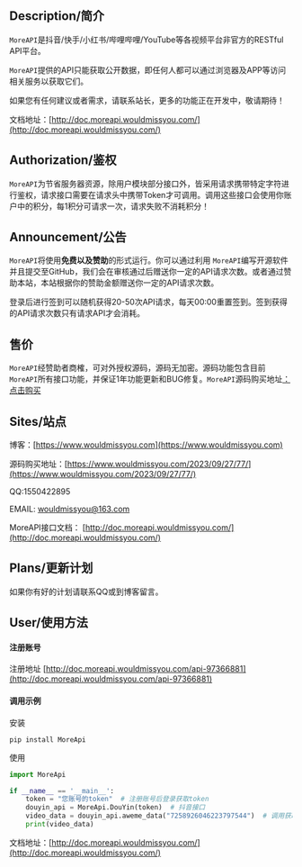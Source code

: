 ## Description/简介

`MoreAPI`是抖音/快手/小红书/哔哩哔哩/YouTube等各视频平台非官方的RESTful API平台。

`MoreAPI`提供的API只能获取公开数据，即任何人都可以通过浏览器及APP等访问相关服务以获取它们。

如果您有任何建议或者需求，请联系站长，更多的功能正在开发中，敬请期待！

文档地址：[http://doc.moreapi.wouldmissyou.com/](http://doc.moreapi.wouldmissyou.com/)

## Authorization/鉴权

`MoreAPI`为节省服务器资源，除用户模块部分接口外，皆采用请求携带特定字符进行鉴权，请求接口需要在请求头中携带Token才可调用。调用这些接口会使用你账户中的积分，每1积分可请求一次，请求失败不消耗积分！

## Announcement/公告

`MoreAPI`将使用**免费以及赞助**的形式运行。你可以通过利用 `MoreAPI`编写开源软件并且提交至GitHub，我们会在审核通过后赠送你一定的API请求次数。或者通过赞助本站，本站根据你的赞助金额赠送你一定的API请求次数。

登录后进行签到可以随机获得20-50次API请求，每天00:00重置签到。签到获得的API请求次数只有请求API才会消耗。

## 售价
`MoreAPI`经赞助者商榷，可对外授权源码，源码无加密。源码功能包含目前`MoreAPI`所有接口功能，并保证1年功能更新和BUG修复。`MoreAPI`源码购买地址[：点击购买](https://www.wouldmissyou.com/2023/09/27/77/)

## Sites/站点

博客：[https://www.wouldmissyou.com](https://www.wouldmissyou.com)

源码购买地址：[https://www.wouldmissyou.com/2023/09/27/77/](https://www.wouldmissyou.com/2023/09/27/77/)

QQ:1550422895

EMAIL: wouldmissyou@163.com

MoreAPI接口文档： [http://doc.moreapi.wouldmissyou.com/](http://doc.moreapi.wouldmissyou.com/)

## Plans/更新计划

如果你有好的计划请联系QQ或到博客留言。


## User/使用方法

#### 注册账号

注册地址  [http://doc.moreapi.wouldmissyou.com/api-97366881](http://doc.moreapi.wouldmissyou.com/api-97366881)

#### 调用示例

安装
```shell
pip install MoreApi
```
使用
```python
import MoreApi

if __name__ == '__main__':
    token = "您账号的token"  # 注册账号后登录获取token
    douyin_api = MoreApi.DouYin(token)  # 抖音接口
    video_data = douyin_api.aweme_data("7258926046223797544")  # 调用获取抖音单一视频信息API
    print(video_data)
```

文档地址：[http://doc.moreapi.wouldmissyou.com/](http://doc.moreapi.wouldmissyou.com/)